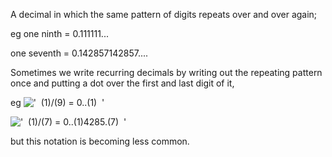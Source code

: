 A decimal in which the same pattern of digits repeats over and over
again;

eg one ninth = 0.111111...

one seventh = 0.142857142857....

Sometimes we write recurring decimals by writing out the repeating
pattern once and putting a dot over the first and last digit of it,

eg !['  (1)/(9) = 0..(1)  '](../dictionary/equation_images/2246.1..png)

!['  (1)/(7) = 0..(1)4285.(7)  '](../dictionary/equation_images/2246.2..png)

but this notation is becoming less common.
